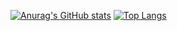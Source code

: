 [![Anurag's GitHub stats](https://github-readme-stats.vercel.app/api?username=purple-prince&hide=prs,contribs&show_icons=true&theme=midnight-purple)](https://github.com/anuraghazra/github-readme-stats)
[![Top Langs](https://github-readme-stats.vercel.app/api/top-langs/?username=purple-prince&langs_count=6&theme=midnight-purple&layout=pie)](https://github.com/anuraghazra/github-readme-stats)

